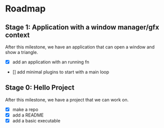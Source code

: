 # Roadmap

## Stage 1: Application with a window manager/gfx context

After this milestone, we have an application that can open a window and show a triangle.

- [x] add an application with an running fn
- [] add minimal plugins to start with a main loop 

## Stage 0: Hello Project

After this milestone, we have a project that we can work on.

- [x] make a repo
- [x] add a README
- [x] add a basic executable
